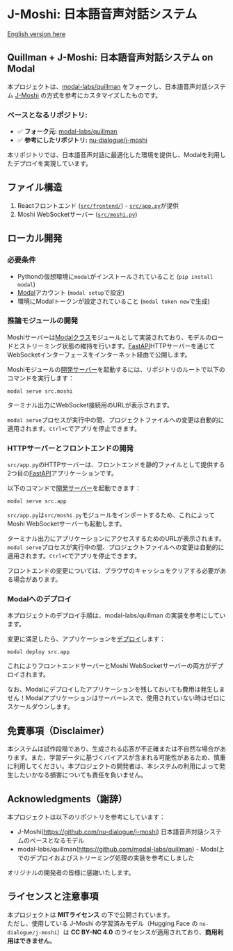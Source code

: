 # J-Moshi: 日本語音声対話システム

[English version here](./README.md)

## Quillman + J-Moshi: 日本語音声対話システム on Modal

本プロジェクトは、[modal-labs/quillman](https://github.com/modal-labs/quillman) をフォークし、日本語音声対話システム [J-Moshi](https://github.com/nu-dialogue/j-moshi) の方式を参考にカスタマイズしたものです。

### ベースとなるリポジトリ:
- ✅ **フォーク元:** [modal-labs/quillman](https://github.com/modal-labs/quillman)
- ✅ **参考にしたリポジトリ:** [nu-dialogue/j-moshi](https://github.com/nu-dialogue/j-moshi)

本リポジトリでは、日本語音声対話に最適化した環境を提供し、Modalを利用したデプロイを実現しています。



## ファイル構造

1. Reactフロントエンド ([`src/frontend/`](./src/frontend/)) - [`src/app.py`](./src/app.py)が提供
2. Moshi WebSocketサーバー ([`src/moshi.py`](./src/moshi.py))

## ローカル開発

### 必要条件

- Pythonの仮想環境に`modal`がインストールされていること (`pip install modal`)
- [Modal](http://modal.com/)アカウント (`modal setup`で設定)
- 環境にModalトークンが設定されていること (`modal token new`で生成)

### 推論モジュールの開発

Moshiサーバーは[Modalクラス](https://modal.com/docs/reference/modal.Cls#modalcls)モジュールとして実装されており、モデルのロードとストリーミング状態の維持を行います。[FastAPI](https://fastapi.tiangolo.com/)HTTPサーバーを通じてWebSocketインターフェースをインターネット経由で公開します。

Moshiモジュールの[開発サーバー](https://modal.com/docs/guide/webhooks#developing-with-modal-serve)を起動するには、リポジトリのルートで以下のコマンドを実行します：

```shell
modal serve src.moshi
```

ターミナル出力にWebSocket接続用のURLが表示されます。

`modal serve`プロセスが実行中の間、プロジェクトファイルへの変更は自動的に適用されます。`Ctrl+C`でアプリを停止できます。

### HTTPサーバーとフロントエンドの開発

`src/app.py`のHTTPサーバーは、フロントエンドを静的ファイルとして提供する2つ目の[FastAPI](https://fastapi.tiangolo.com/)アプリケーションです。

以下のコマンドで[開発サーバー](https://modal.com/docs/guide/webhooks#developing-with-modal-serve)を起動できます：

```shell
modal serve src.app
```

`src/app.py`は`src/moshi.py`モジュールをインポートするため、これによってMoshi WebSocketサーバーも起動します。

ターミナル出力にアプリケーションにアクセスするためのURLが表示されます。
`modal serve`プロセスが実行中の間、プロジェクトファイルへの変更は自動的に適用されます。`Ctrl+C`でアプリを停止できます。

フロントエンドの変更については、ブラウザのキャッシュをクリアする必要がある場合があります。

### Modalへのデプロイ

本プロジェクトのデプロイ手順は、modal-labs/quillman の実装を参考にしています。

変更に満足したら、アプリケーションを[デプロイ](https://modal.com/docs/guide/managing-deployments#creating-deployments)します：

```shell
modal deploy src.app
```

これによりフロントエンドサーバーとMoshi WebSocketサーバーの両方がデプロイされます。

なお、Modalにデプロイしたアプリケーションを残しておいても費用は発生しません！Modalアプリケーションはサーバーレスで、使用されていない時はゼロにスケールダウンします。

## 免責事項（Disclaimer）

本システムは試作段階であり、生成される応答が不正確または不自然な場合があります。また、学習データに基づくバイアスが含まれる可能性があるため、慎重に利用してください。本プロジェクトの開発者は、本システムの利用によって発生したいかなる損害についても責任を負いません。

## Acknowledgments（謝辞）

本プロジェクトは以下のリポジトリを参考にしています：

- J-Moshi(https://github.com/nu-dialogue/j-moshi) 日本語音声対話システムのベースとなるモデル
- modal-labs/quillman(https://github.com/modal-labs/quillman) - Modal上でのデプロイおよびストリーミング処理の実装を参考にしました

オリジナルの開発者の皆様に感謝いたします。

## ライセンスと注意事項
本プロジェクトは **MITライセンス** の下で公開されています。  
ただし、使用している J-Moshi の学習済みモデル（Hugging Face の `nu-dialogue/j-moshi`）は **CC BY-NC 4.0** のライセンスが適用されており、**商用利用はできません**。 

